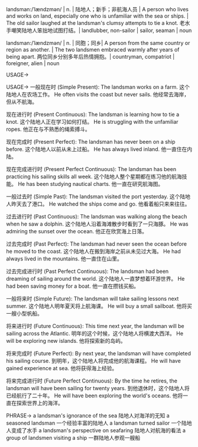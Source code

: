 landsman:/ˈlændzmən/ | n. |  陆地人；新手；非航海人员 | A person who lives and works on land, especially one who is unfamiliar with the sea or ships. |  The old sailor laughed at the landsman's clumsy attempts to tie a knot. 老水手嘲笑陆地人笨拙地试图打结。|  landlubber, non-sailor | sailor, seaman | noun

landsman:/ˈlændzmən/ | n. | 同胞；同乡| A person from the same country or region as another.  | The two landsmen embraced warmly after years of being apart.  两位同乡分别多年后热情拥抱。|  countryman, compatriot | foreigner, alien | noun


USAGE->

USAGE->
一般现在时 (Simple Present):
The landsman works on a farm.  这个陆地人在农场工作。
He often visits the coast but never sails. 他经常去海岸，但从不航海。


现在进行时 (Present Continuous):
The landsman is learning how to tie a knot.  这个陆地人正在学习如何打结。
He is struggling with the unfamiliar ropes. 他正在与不熟悉的绳索搏斗。


现在完成时 (Present Perfect):
The landsman has never been on a ship before.  这个陆地人以前从未上过船。
He has always lived inland. 他一直住在内陆。


现在完成进行时 (Present Perfect Continuous):
The landsman has been practicing his sailing skills all week. 这个陆地人整个星期都在练习他的航海技能。
He has been studying nautical charts. 他一直在研究航海图。


一般过去时 (Simple Past):
The landsman visited the port yesterday.  这个陆地人昨天去了港口。
He watched the ships come and go. 他看着船只来来往往。


过去进行时 (Past Continuous):
The landsman was walking along the beach when he saw a dolphin.  这个陆地人沿着海滩散步时看到了一只海豚。
He was admiring the sunset over the ocean. 他正在欣赏海上日落。


过去完成时 (Past Perfect):
The landsman had never seen the ocean before he moved to the coast.  这个陆地人在搬到海岸之前从未见过大海。
He had always lived in the mountains. 他一直住在山里。


过去完成进行时 (Past Perfect Continuous):
The landsman had been dreaming of sailing around the world.  这个陆地人一直梦想着环游世界。
He had been saving money for a boat. 他一直在攒钱买船。


一般将来时 (Simple Future):
The landsman will take sailing lessons next summer.  这个陆地人明年夏天将上航海课。
He will buy a small sailboat. 他将买一艘小型帆船。


将来进行时 (Future Continuous):
This time next year, the landsman will be sailing across the Atlantic.  明年的这个时候，这个陆地人将横渡大西洋。
He will be exploring new islands. 他将探索新的岛屿。


将来完成时 (Future Perfect):
By next year, the landsman will have completed his sailing course.  到明年，这个陆地人将完成他的航海课程。
He will have gained experience at sea. 他将获得海上经验。


将来完成进行时 (Future Perfect Continuous):
By the time he retires, the landsman will have been sailing for twenty years.  到他退休时，这个陆地人将已经航行了二十年。
He will have been exploring the world's oceans. 他将一直在探索世界上的海洋。



PHRASE->
a landsman's ignorance of the sea 陆地人对海洋的无知
a seasoned landsman 一个经验丰富的陆地人
a landsman turned sailor 一个陆地人变成了水手
a landsman's perspective on seafaring 陆地人对航海的看法
a group of landsmen visiting a ship 一群陆地人参观一艘船
